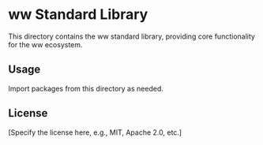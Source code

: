 # ww Standard Library

This directory contains the ww standard library, providing core functionality for the ww ecosystem.

## Usage

Import packages from this directory as needed.

## License

[Specify the license here, e.g., MIT, Apache 2.0, etc.] 